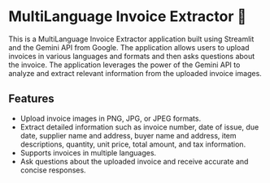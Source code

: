 # MultiLanguage Invoice Extractor 📝

This is a MultiLanguage Invoice Extractor application built using Streamlit and the Gemini API from Google. The application allows users to upload invoices in various languages and formats and then asks questions about the invoice. The application leverages the power of the Gemini API to analyze and extract relevant information from the uploaded invoice images.

## Features
- Upload invoice images in PNG, JPG, or JPEG formats.
- Extract detailed information such as invoice number, date of issue, due date, supplier name and address, buyer name and address, item descriptions, quantity, unit price, total amount, and tax information.
- Supports invoices in multiple languages.
- Ask questions about the uploaded invoice and receive accurate and concise responses.
